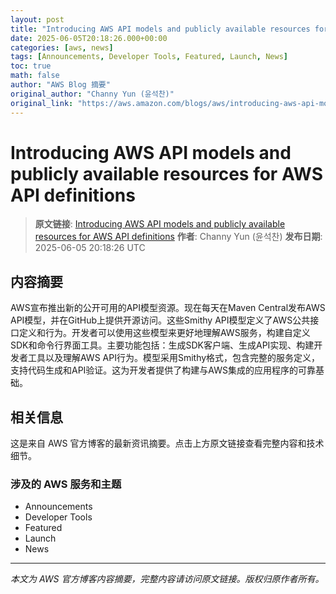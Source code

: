 ```yaml
---
layout: post
title: "Introducing AWS API models and publicly available resources for AWS API definitions"
date: 2025-06-05T20:18:26.000+00:00
categories: [aws, news]
tags: [Announcements, Developer Tools, Featured, Launch, News]
toc: true
math: false
author: "AWS Blog 摘要"
original_author: "Channy Yun (윤석찬)"
original_link: "https://aws.amazon.com/blogs/aws/introducing-aws-api-models-and-publicly-available-resources-for-aws-api-definitions/"
---
```


# Introducing AWS API models and publicly available resources for AWS API definitions

> **原文链接**: [Introducing AWS API models and publicly available resources for AWS API definitions](https://aws.amazon.com/blogs/aws/introducing-aws-api-models-and-publicly-available-resources-for-aws-api-definitions/)
> **作者**: Channy Yun (윤석찬)
> **发布日期**: 2025-06-05 20:18:26 UTC

## 内容摘要

AWS宣布推出新的公开可用的API模型资源。现在每天在Maven Central发布AWS API模型，并在GitHub上提供开源访问。这些Smithy API模型定义了AWS公共接口定义和行为。开发者可以使用这些模型来更好地理解AWS服务，构建自定义SDK和命令行界面工具。主要功能包括：生成SDK客户端、生成API实现、构建开发者工具以及理解AWS API行为。模型采用Smithy格式，包含完整的服务定义，支持代码生成和API验证。这为开发者提供了构建与AWS集成的应用程序的可靠基础。

## 相关信息

这是来自 AWS 官方博客的最新资讯摘要。点击上方原文链接查看完整内容和技术细节。

### 涉及的 AWS 服务和主题

- Announcements
- Developer Tools
- Featured
- Launch
- News

---

*本文为 AWS 官方博客内容摘要，完整内容请访问原文链接。版权归原作者所有。*
